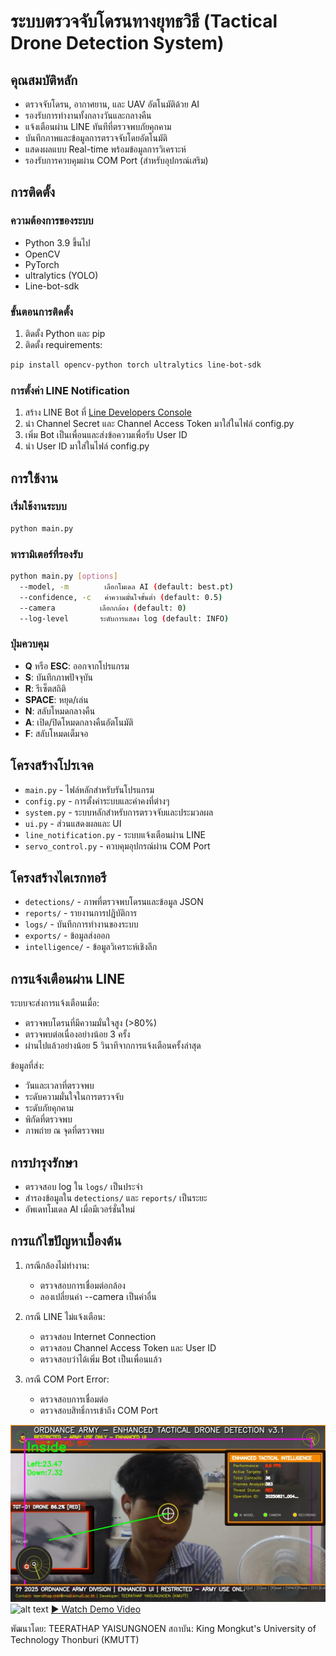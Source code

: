 
# ระบบตรวจจับโดรนทางยุทธวิธี (Tactical Drone Detection System)

## คุณสมบัติหลัก
- ตรวจจับโดรน, อากาศยาน, และ UAV อัตโนมัติด้วย AI
- รองรับการทำงานทั้งกลางวันและกลางคืน
- แจ้งเตือนผ่าน LINE ทันทีที่ตรวจพบภัยคุกคาม
- บันทึกภาพและข้อมูลการตรวจจับโดยอัตโนมัติ
- แสดงผลแบบ Real-time พร้อมข้อมูลการวิเคราะห์
- รองรับการควบคุมผ่าน COM Port (สำหรับอุปกรณ์เสริม)

## การติดตั้ง

### ความต้องการของระบบ
- Python 3.9 ขึ้นไป
- OpenCV
- PyTorch
- ultralytics (YOLO)
- Line-bot-sdk

### ขั้นตอนการติดตั้ง
1. ติดตั้ง Python และ pip
2. ติดตั้ง requirements:
```bash
pip install opencv-python torch ultralytics line-bot-sdk
```

### การตั้งค่า LINE Notification
1. สร้าง LINE Bot ที่ [Line Developers Console](https://developers.line.biz/)
2. นำ Channel Secret และ Channel Access Token มาใส่ในไฟล์ config.py
3. เพิ่ม Bot เป็นเพื่อนและส่งข้อความเพื่อรับ User ID
4. นำ User ID มาใส่ในไฟล์ config.py

## การใช้งาน

### เริ่มใช้งานระบบ
```bash
python main.py
```

### พารามิเตอร์ที่รองรับ
```bash
python main.py [options]
  --model, -m        เลือกโมเดล AI (default: best.pt)
  --confidence, -c   ค่าความมั่นใจขั้นต่ำ (default: 0.5)
  --camera          เลือกกล้อง (default: 0)
  --log-level       ระดับการแสดง log (default: INFO)
```

### ปุ่มควบคุม
- **Q** หรือ **ESC**: ออกจากโปรแกรม
- **S**: บันทึกภาพปัจจุบัน
- **R**: รีเซ็ตสถิติ
- **SPACE**: หยุด/เล่น
- **N**: สลับโหมดกลางคืน
- **A**: เปิด/ปิดโหมดกลางคืนอัตโนมัติ
- **F**: สลับโหมดเต็มจอ

## โครงสร้างโปรเจค
- `main.py` - ไฟล์หลักสำหรับรันโปรแกรม
- `config.py` - การตั้งค่าระบบและค่าคงที่ต่างๆ
- `system.py` - ระบบหลักสำหรับการตรวจจับและประมวลผล
- `ui.py` - ส่วนแสดงผลและ UI
- `line_notification.py` - ระบบแจ้งเตือนผ่าน LINE
- `servo_control.py` - ควบคุมอุปกรณ์ผ่าน COM Port

## โครงสร้างไดเรกทอรี
- `detections/` - ภาพที่ตรวจพบโดรนและข้อมูล JSON
- `reports/` - รายงานการปฏิบัติการ
- `logs/` - บันทึกการทำงานของระบบ
- `exports/` - ข้อมูลส่งออก
- `intelligence/` - ข้อมูลวิเคราะห์เชิงลึก

## การแจ้งเตือนผ่าน LINE
ระบบจะส่งการแจ้งเตือนเมื่อ:
- ตรวจพบโดรนที่มีความมั่นใจสูง (>80%)
- ตรวจพบต่อเนื่องอย่างน้อย 3 ครั้ง
- ผ่านไปแล้วอย่างน้อย 5 วินาทีจากการแจ้งเตือนครั้งล่าสุด

ข้อมูลที่ส่ง:
- วันและเวลาที่ตรวจพบ
- ระดับความมั่นใจในการตรวจจับ
- ระดับภัยคุกคาม
- พิกัดที่ตรวจพบ
- ภาพถ่าย ณ จุดที่ตรวจพบ

## การบำรุงรักษา
- ตรวจสอบ log ใน `logs/` เป็นประจำ
- สำรองข้อมูลใน `detections/` และ `reports/` เป็นระยะ
- อัพเดทโมเดล AI เมื่อมีเวอร์ชั่นใหม่

## การแก้ไขปัญหาเบื้องต้น
1. กรณีกล้องไม่ทำงาน:
   - ตรวจสอบการเชื่อมต่อกล้อง
   - ลองเปลี่ยนค่า --camera เป็นค่าอื่น

2. กรณี LINE ไม่แจ้งเตือน:
   - ตรวจสอบ Internet Connection
   - ตรวจสอบ Channel Access Token และ User ID
   - ตรวจสอบว่าได้เพิ่ม Bot เป็นเพื่อนแล้ว

3. กรณี COM Port Error:
   - ตรวจสอบการเชื่อมต่อ
   - ตรวจสอบสิทธิ์การเข้าถึง COM Port


![Detection Example](image/ex1.JPG)
![alt text](image/DIAGRAM.png)
[▶️ Watch Demo Video](image/video.mp4)




พัฒนาโดย: TEERATHAP YAISUNGNOEN
สถาบัน: King Mongkut's University of Technology Thonburi (KMUTT)

